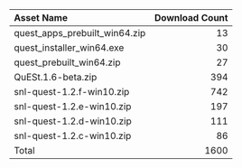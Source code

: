 | Asset Name                    |   Download Count |
|:------------------------------|-----------------:|
| quest_apps_prebuilt_win64.zip |               13 |
| quest_installer_win64.exe     |               30 |
| quest_prebuilt_win64.zip      |               27 |
| QuESt.1.6-beta.zip            |              394 |
| snl-quest-1.2.f-win10.zip     |              742 |
| snl-quest-1.2.e-win10.zip     |              197 |
| snl-quest-1.2.d-win10.zip     |              111 |
| snl-quest-1.2.c-win10.zip     |               86 |
| Total                         |             1600 |